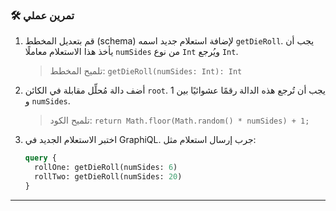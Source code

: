 ### 🛠️ تمرين عملي
1.  قم بتعديل المخطط (schema) لإضافة استعلام جديد اسمه `getDieRoll`. يجب أن يأخذ هذا الاستعلام معاملًا `numSides` من نوع `Int` ويُرجع `Int`.
    > تلميح المخطط: `getDieRoll(numSides: Int): Int`
2.  أضف دالة مُحلِّل مقابلة في الكائن `root`. يجب أن تُرجع هذه الدالة رقمًا عشوائيًا بين 1 و `numSides`.
    > تلميح الكود: `return Math.floor(Math.random() * numSides) + 1;`
3.  اختبر الاستعلام الجديد في GraphiQL. جرب إرسال استعلام مثل:
    ```graphql
    query {
      rollOne: getDieRoll(numSides: 6)
      rollTwo: getDieRoll(numSides: 20)
    }
    ```

---